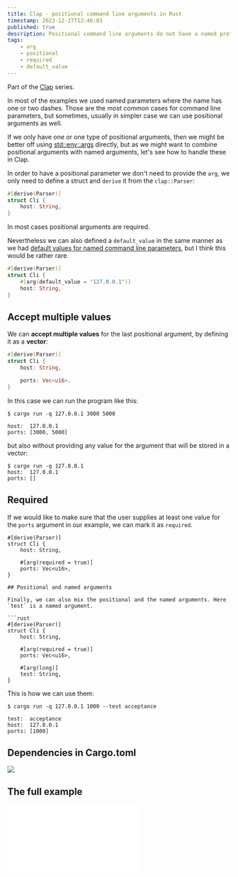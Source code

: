 ```yaml
---
title: Clap - positional command line arguments in Rust
timestamp: 2023-12-27T12:46:01
published: true
description: Positional command line arguments do not have a named prefix starting with a dash.
tags:
    - arg
    - positional
    - required
    - default_value
---
```


Part of the [Clap](/clap) series.

In most of the examples we used named parameters where the name has one or two dashes. Those are the most common cases for command line parameters, but
sometimes, usually in simpler case we can use positional arguments as well.

If we only have one or one type of positional arguments, then we might be better off using [std::env::args](/argv-simple-command-line-parameters) directly,
but as we might want to combine positional arguments with named arguments, let's see how to handle these in Clap.

In order to have a positional parameter we don't need to provide the `arg`, we only need to define a struct and `derive` it from the `clap::Parser`:

```rust
#[derive(Parser)]
struct Cli {
    host: String,
}
```

In most cases positional arguments are required.

Nevertheless we can also defined a `default_value` in the same manner as we had [default values for named command line parameters](/clap-default-values), but I think
this would be rather rare.

```rust
#[derive(Parser)]
struct Cli {
    #[arg(default_value = "127.0.0.1")]
    host: String,
}
```


## Accept multiple values

We can **accept multiple values** for the last positional argument, by defining it as a **vector**:

```rust
#[derive(Parser)]
struct Cli {
    host: String,

    ports: Vec<u16>,
}
```

In this case we can run the program like this:

```
$ cargo run -q 127.0.0.1 3000 5000

host:  127.0.0.1
ports: [3000, 5000]
```

but also without providing any value for the argument that will be stored in a vector:

```
$ cargo run -q 127.0.0.1
host:  127.0.0.1
ports: []
```

## Required

If we would like to make sure that the user supplies at least one value for the `ports` argument in our example,
we can mark it as `required`.

```
#[derive(Parser)]
struct Cli {
    host: String,

    #[arg(required = true)]
    ports: Vec<u16>,
}

## Positional and named arguments

Finally, we can also mix the positional and the named arguments. Here `test` is a named argument.

```rust
#[derive(Parser)]
struct Cli {
    host: String,

    #[arg(required = true)]
    ports: Vec<u16>,

    #[arg(long)]
    test: String,
}
```

This is how we can use them:

```
$ cargo run -q 127.0.0.1 1000 --test acceptance

test:  acceptance
host:  127.0.0.1
ports: [1000]
```
## Dependencies in Cargo.toml

![](examples/clap/positional/Cargo.toml)


## The full example

![](examples/clap/positional/src/main.rs)


